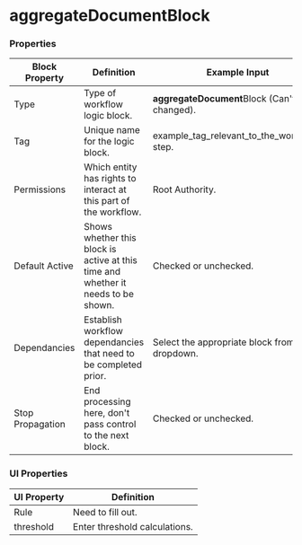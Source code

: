 # aggregateDocumentBlock

### Properties

| Block Property   | Definition                                                                        | Example Input                                    |
| ---------------- | --------------------------------------------------------------------------------- | ------------------------------------------------ |
| Type             | Type of workflow logic block.                                                     | **aggregateDocument**Block (Can't be changed).   |
| Tag              | Unique name for the logic block.                                                  | example\_tag\_relevant\_to\_the\_workkflow step. |
| Permissions      | Which entity has rights to interact at this part of the workflow.                 | Root Authority.                                  |
| Default Active   | Shows whether this block is active at this time and whether it needs to be shown. | Checked or unchecked.                            |
| Dependancies     | Establish workflow dependancies that need to be completed prior.                  | Select the appropriate block from the dropdown.  |
| Stop Propagation | End processing here, don't pass control to the next block.                        | Checked or unchecked.                            |

### UI Properties

| UI Property | Definition                    |
| ----------- | ----------------------------- |
| Rule        | Need to fill out.             |
| threshold   | Enter threshold calculations. |
